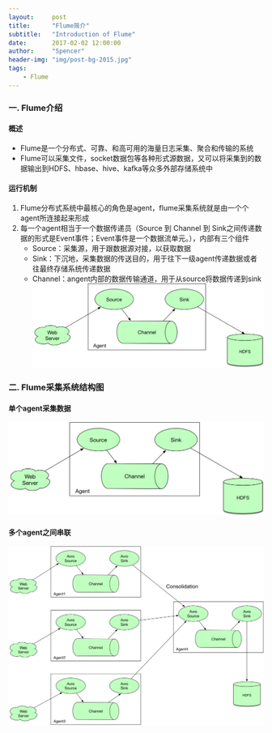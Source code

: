 ```yaml
---
layout:     post
title:      "Flume简介"
subtitle:   "Introduction of Flume"
date:       2017-02-02 12:00:00
author:     "Spencer"
header-img: "img/post-bg-2015.jpg"
tags:
    - Flume
---
```


### 一. Flume介绍
#### 概述

* Flume是一个分布式、可靠、和高可用的海量日志采集、聚合和传输的系统
* Flume可以采集文件，socket数据包等各种形式源数据，又可以将采集到的数据输出到HDFS、hbase、hive、kafka等众多外部存储系统中

#### 运行机制
1. Flume分布式系统中最核心的角色是agent，flume采集系统就是由一个个agent所连接起来形成
2. 每一个agent相当于一个数据传递员（Source 到 Channel 到 Sink之间传递数据的形式是Event事件；Event事件是一个数据流单元。），内部有三个组件
    * Source：采集源，用于跟数据源对接，以获取数据
    * Sink：下沉地，采集数据的传送目的，用于往下一级agent传递数据或者往最终存储系统传递数据
    * Channel：angent内部的数据传输通道，用于从source将数据传递到sink
![flume.png](/img/in-post/post-js-version/flume.png)
### 二. Flume采集系统结构图

#### 单个agent采集数据
![flume.png](/img/in-post/post-js-version/flume.png)

#### 多个agent之间串联
![flumecascade.png](/img/in-post/post-js-version/flumecascade.png)
